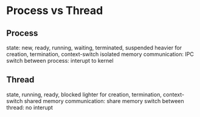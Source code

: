# Process vs Thread

## Process

state: new, ready, running, waiting, terminated, suspended
heavier for creation, termination, context-switch
isolated memory
communication: IPC
switch between process: interupt to kernel

## Thread

state, running, ready, blocked
lighter for creation, termination, context-switch
shared memory
communication: share memory
switch between thread: no interupt
